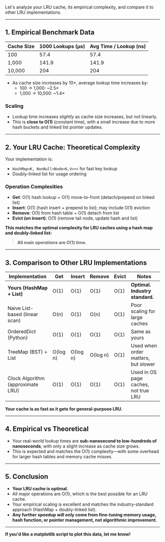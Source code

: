 Let's analyze your LRU cache, its empirical complexity, and compare it to other LRU implementations.

---

## 1. **Empirical Benchmark Data**

| Cache Size | 1000 Lookups (µs) | Avg Time / Lookup (ns) |
|------------|-------------------|------------------------|
| 100        | 57.4              | 57.4                   |
| 1,000      | 141.9             | 141.9                  |
| 10,000     | 204               | 204                    |

- As cache size increases by 10×, average lookup time increases by:
    - 100 → 1,000: ~2.5×
    - 1,000 → 10,000: ~1.4×

### **Scaling**
- Lookup time increases _slightly_ as cache size increases, but not linearly.
- This is **close to O(1)** (constant time), with a small increase due to more hash buckets and linked list pointer updates.

---

## 2. **Your LRU Cache: Theoretical Complexity**

Your implementation is:
- `HashMap<K, NonNull<Node<K,V>>>` for fast key lookup
- Doubly-linked list for usage ordering

### **Operation Complexities**
- **Get**: O(1) hash lookup + O(1) move-to-front (detach/prepend on linked list)
- **Insert**: O(1) (hash insert + prepend to list); may include O(1) eviction
- **Remove**: O(1) from hash table + O(1) detach from list
- **Evict (on insert)**: O(1) (remove tail node, update hash and list)

**This matches the optimal complexity for LRU caches using a hash map and doubly-linked list:**
> **All main operations are O(1) time.**

---

## 3. **Comparison to Other LRU Implementations**

| Implementation                     | Get    | Insert | Remove | Evict | Notes                                    |
|-------------------------------------|--------|--------|--------|-------|------------------------------------------|
| **Yours (HashMap + List)**          | O(1)   | O(1)   | O(1)   | O(1)  | **Optimal. Industry standard.**          |
| Naive List-based (linear scan)      | O(n)   | O(1)   | O(n)   | O(1)  | Poor scaling for large caches            |
| OrderedDict (Python)                | O(1)   | O(1)   | O(1)   | O(1)  | Same as yours                            |
| TreeMap (BST) + List                | O(log n)| O(log n)| O(log n)| O(1) | Used when order matters, but slower      |
| Clock Algorithm (approximate LRU)   | O(1)   | O(1)   | O(1)   | O(1)  | Used in OS page caches, not true LRU     |

**Your cache is as fast as it gets for general-purpose LRU.**

---

## 4. **Empirical vs Theoretical**

- Your real-world lookup times are **sub-nanosecond to low-hundreds of nanoseconds**, with only a slight increase as cache size grows.
- This is expected and matches the O(1) complexity—with some overhead for larger hash tables and memory cache misses.

---

## 5. **Conclusion**

- **Your LRU cache is optimal.**
- All major operations are O(1), which is the best possible for an LRU cache.
- Your empirical scaling is excellent and matches the industry-standard approach (HashMap + doubly-linked list).
- **Any further speedup will only come from fine-tuning memory usage, hash function, or pointer management, not algorithmic improvement.**

---

**If you'd like a matplotlib script to plot this data, let me know!**